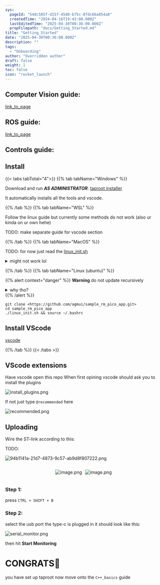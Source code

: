 ```yaml
---
sys:
  pageId: "54dc585f-d15f-45d0-b75c-8fdc66a854a8"
  createdTime: "2024-04-16T19:43:00.000Z"
  lastEditedTime: "2025-04-30T00:36:00.000Z"
  propFilepath: "docs/Getting_Started.md"
title: "Getting_Started"
date: "2025-04-30T00:36:00.000Z"
description: ""
tags:
  - "Onboarding"
author: "Overridden author"
draft: false
weight: 1
toc: false
icon: "rocket_launch"
---
```


## Computer Vision guide:

[link_to_page](86d45bc0-388b-4d26-8848-44f255f73d0e)

## ROS guide:

[link_to_page](3c76c1de-ec8f-46d6-8b0a-294005edc2d5)

## Controls guide:

## Install

{{< tabs tabTotal="4">}}
{{% tab tabName="Windows" %}}

Download and run _**AS ADMINISTRATOR**_: [taproot installer](https://github.com/Thornbots/TeachingFreshies/releases/tag/1.0)

It automatically installs all the tools and vscode.

{{% /tab %}}
{{% tab tabName="WSL" %}}

Follow the linux guide but currently some methods do not work (also ur kinda on ur own hehe)

TODO: make separate guide for vscode section

{{% /tab %}}
{{% tab tabName="MacOS" %}}

TODO: for now just read the [linux_init.sh](https://github.com/agmui/sample_rm_pico_app/blob/main/linux_init.sh)

<details>
<summary>might not work lol</summary>

`brew install libusb pkg-config`

Next install: [vscode](https://code.visualstudio.com/Download)

</details>

{{% /tab %}}
{{% tab tabName="Linux (ubuntu)" %}}

{{% alert context="danger" %}}
**Warning** do not update recursively
<details>
<summary>why tho?</summary>
There are some submodules that may go on for a while (like tinyusb) and I highly
recommend you don't need to get them.
If you want to see what submodules I update just look in `linux_init.sh`
</details>
{{% /alert %}}

```shell
git clone <https://github.com/agmui/sample_rm_pico_app.git>
cd sample_rm_pico_app
./linux_init.sh && source ~/.bashrc
```

## Install VScode

[vscode](https://code.visualstudio.com/Download)

{{% /tab %}}
{{< /tabs >}}

## VScode extensions

Have vscode open this repo
When first opining vscode should ask you to install the plugins

![install_plugins.png](https://prod-files-secure.s3.us-west-2.amazonaws.com/d518164a-d88e-44d1-a4ee-3adb3bd8bce0/89bd30f0-1825-4e77-867b-0a41ce370880/install_plugins.png?X-Amz-Algorithm=AWS4-HMAC-SHA256&X-Amz-Content-Sha256=UNSIGNED-PAYLOAD&X-Amz-Credential=ASIAZI2LB466RPZY4HQK%2F20250716%2Fus-west-2%2Fs3%2Faws4_request&X-Amz-Date=20250716T201006Z&X-Amz-Expires=3600&X-Amz-Security-Token=IQoJb3JpZ2luX2VjEEsaCXVzLXdlc3QtMiJHMEUCIQCYwGm2kLKaZp3sVjgCsLnQVCqHPzfKy2KlR%2Bry%2FLb9hwIgP0V1SXcgdhVCI2Vy57lqdP49O0N4J1BO7AThrloeZ70q%2FwMIZBAAGgw2Mzc0MjMxODM4MDUiDA95ghgyDhx%2BCyzC8ircA523sCUvk%2BOJQvz13CAWCJ6ZRL30OR8aGaUF1da1qjczyydYhQgyjoKVgSNlcOdWyUwDRpds0kBSzWz%2F8DvkrfGnmIFLOj3toBYDIFHfmN%2FrOM9uT%2Fg2EB0F00vUtMMQ2IySK18nH9My9VJqjU5U5Z61i9QHAGg4XUfcE6oi3xIwPdJA%2BBeGqTKtQ1fPFBiyaBMvmIr9RK57cm%2Blea7S94HtUkXbHM8zDQ8Cfyzmh2PHJWyQ5w6DTRWsS3IzDFvccgeFF34YrOkuLhilVgOs63FSJaxelf1wWG2Iqd3AC6WarXp3ff0aY2i0eYBvdvblB%2BG2qeahM0FopaMZJLNEBa7f9rt223Zg6z6iGZHKhgBubLrD9joUd8TPNwAZbCEpWPM1SBKNpjhZjhyO7%2BH0lbJqGU7ectrDQx19Vm%2F%2FAemfxygBqVqAHMHbcZ80ZLdA0XbEXPZv%2BoXBxwu%2ByzdQKKk7BBq31cdWKUzJCXGwahedoMiVRbSxo0xW%2Bpz8MeMOgzxe3TvWjrVx5GhXkLjyEposJEg7kH87GCX6o%2BMjmreTyAl%2FhS5flRIuYu6n13C378T%2F5ZPHut8XfszuXbMb531VbhsLmqfMaqdqEzc5VLo7JhT2jfqzidEMm%2B3SMPbg38MGOqUBAs7AYJWCYy%2Bd76nYhKhMe5i%2BIPl68Mv%2FF6permKRF8%2FfOXUNMBrHHlsek1Fyc24nINzj2uou1caZ36JwluBmspv%2Fn0wRXxnlizZbO6d7LkzYGvEAGJenbR3Efg%2Bo8mzdbI7NzZ%2BTrPxmwd6fO5fSo0aNM57bLGCT0s2EWQgNpGch1VmEDAMnlkq%2FtqBlJ2ljlyZVCb3ZbQOlCKKRrEYP6v1r%2FVjq&X-Amz-Signature=b1d4b51888ab1276491ed6dfdbf6dfe23dc2b2ae5cfa0d4a848a6f7825f192a4&X-Amz-SignedHeaders=host&x-amz-checksum-mode=ENABLED&x-id=GetObject)

If not just type `@recommended` here  

![recommended.png](https://prod-files-secure.s3.us-west-2.amazonaws.com/d518164a-d88e-44d1-a4ee-3adb3bd8bce0/61e661e9-5d85-4dfc-be0d-8d2097a5e793/recommended.png?X-Amz-Algorithm=AWS4-HMAC-SHA256&X-Amz-Content-Sha256=UNSIGNED-PAYLOAD&X-Amz-Credential=ASIAZI2LB466RPZY4HQK%2F20250716%2Fus-west-2%2Fs3%2Faws4_request&X-Amz-Date=20250716T201006Z&X-Amz-Expires=3600&X-Amz-Security-Token=IQoJb3JpZ2luX2VjEEsaCXVzLXdlc3QtMiJHMEUCIQCYwGm2kLKaZp3sVjgCsLnQVCqHPzfKy2KlR%2Bry%2FLb9hwIgP0V1SXcgdhVCI2Vy57lqdP49O0N4J1BO7AThrloeZ70q%2FwMIZBAAGgw2Mzc0MjMxODM4MDUiDA95ghgyDhx%2BCyzC8ircA523sCUvk%2BOJQvz13CAWCJ6ZRL30OR8aGaUF1da1qjczyydYhQgyjoKVgSNlcOdWyUwDRpds0kBSzWz%2F8DvkrfGnmIFLOj3toBYDIFHfmN%2FrOM9uT%2Fg2EB0F00vUtMMQ2IySK18nH9My9VJqjU5U5Z61i9QHAGg4XUfcE6oi3xIwPdJA%2BBeGqTKtQ1fPFBiyaBMvmIr9RK57cm%2Blea7S94HtUkXbHM8zDQ8Cfyzmh2PHJWyQ5w6DTRWsS3IzDFvccgeFF34YrOkuLhilVgOs63FSJaxelf1wWG2Iqd3AC6WarXp3ff0aY2i0eYBvdvblB%2BG2qeahM0FopaMZJLNEBa7f9rt223Zg6z6iGZHKhgBubLrD9joUd8TPNwAZbCEpWPM1SBKNpjhZjhyO7%2BH0lbJqGU7ectrDQx19Vm%2F%2FAemfxygBqVqAHMHbcZ80ZLdA0XbEXPZv%2BoXBxwu%2ByzdQKKk7BBq31cdWKUzJCXGwahedoMiVRbSxo0xW%2Bpz8MeMOgzxe3TvWjrVx5GhXkLjyEposJEg7kH87GCX6o%2BMjmreTyAl%2FhS5flRIuYu6n13C378T%2F5ZPHut8XfszuXbMb531VbhsLmqfMaqdqEzc5VLo7JhT2jfqzidEMm%2B3SMPbg38MGOqUBAs7AYJWCYy%2Bd76nYhKhMe5i%2BIPl68Mv%2FF6permKRF8%2FfOXUNMBrHHlsek1Fyc24nINzj2uou1caZ36JwluBmspv%2Fn0wRXxnlizZbO6d7LkzYGvEAGJenbR3Efg%2Bo8mzdbI7NzZ%2BTrPxmwd6fO5fSo0aNM57bLGCT0s2EWQgNpGch1VmEDAMnlkq%2FtqBlJ2ljlyZVCb3ZbQOlCKKRrEYP6v1r%2FVjq&X-Amz-Signature=ff6a5a6ced0c48fb6489973668079c8ce6d376c15f7d7130c144c5f3529344e7&X-Amz-SignedHeaders=host&x-amz-checksum-mode=ENABLED&x-id=GetObject)

## Uploading

Wire the ST-link according to this:

TODO:

![94b1141a-21d7-4873-9c57-ab9d8f807222.png](https://prod-files-secure.s3.us-west-2.amazonaws.com/d518164a-d88e-44d1-a4ee-3adb3bd8bce0/e5fad17d-ab82-4300-9f4c-505ab4b1202c/94b1141a-21d7-4873-9c57-ab9d8f807222.png?X-Amz-Algorithm=AWS4-HMAC-SHA256&X-Amz-Content-Sha256=UNSIGNED-PAYLOAD&X-Amz-Credential=ASIAZI2LB466RPZY4HQK%2F20250716%2Fus-west-2%2Fs3%2Faws4_request&X-Amz-Date=20250716T201006Z&X-Amz-Expires=3600&X-Amz-Security-Token=IQoJb3JpZ2luX2VjEEsaCXVzLXdlc3QtMiJHMEUCIQCYwGm2kLKaZp3sVjgCsLnQVCqHPzfKy2KlR%2Bry%2FLb9hwIgP0V1SXcgdhVCI2Vy57lqdP49O0N4J1BO7AThrloeZ70q%2FwMIZBAAGgw2Mzc0MjMxODM4MDUiDA95ghgyDhx%2BCyzC8ircA523sCUvk%2BOJQvz13CAWCJ6ZRL30OR8aGaUF1da1qjczyydYhQgyjoKVgSNlcOdWyUwDRpds0kBSzWz%2F8DvkrfGnmIFLOj3toBYDIFHfmN%2FrOM9uT%2Fg2EB0F00vUtMMQ2IySK18nH9My9VJqjU5U5Z61i9QHAGg4XUfcE6oi3xIwPdJA%2BBeGqTKtQ1fPFBiyaBMvmIr9RK57cm%2Blea7S94HtUkXbHM8zDQ8Cfyzmh2PHJWyQ5w6DTRWsS3IzDFvccgeFF34YrOkuLhilVgOs63FSJaxelf1wWG2Iqd3AC6WarXp3ff0aY2i0eYBvdvblB%2BG2qeahM0FopaMZJLNEBa7f9rt223Zg6z6iGZHKhgBubLrD9joUd8TPNwAZbCEpWPM1SBKNpjhZjhyO7%2BH0lbJqGU7ectrDQx19Vm%2F%2FAemfxygBqVqAHMHbcZ80ZLdA0XbEXPZv%2BoXBxwu%2ByzdQKKk7BBq31cdWKUzJCXGwahedoMiVRbSxo0xW%2Bpz8MeMOgzxe3TvWjrVx5GhXkLjyEposJEg7kH87GCX6o%2BMjmreTyAl%2FhS5flRIuYu6n13C378T%2F5ZPHut8XfszuXbMb531VbhsLmqfMaqdqEzc5VLo7JhT2jfqzidEMm%2B3SMPbg38MGOqUBAs7AYJWCYy%2Bd76nYhKhMe5i%2BIPl68Mv%2FF6permKRF8%2FfOXUNMBrHHlsek1Fyc24nINzj2uou1caZ36JwluBmspv%2Fn0wRXxnlizZbO6d7LkzYGvEAGJenbR3Efg%2Bo8mzdbI7NzZ%2BTrPxmwd6fO5fSo0aNM57bLGCT0s2EWQgNpGch1VmEDAMnlkq%2FtqBlJ2ljlyZVCb3ZbQOlCKKRrEYP6v1r%2FVjq&X-Amz-Signature=877b8bef91cbd98f8ebcb502880bc09c1722dc57b44a853dddfc36126b2ea382&X-Amz-SignedHeaders=host&x-amz-checksum-mode=ENABLED&x-id=GetObject)

<div style="display: flex;flex-direction: row; column-gap:10px; max-width: 630px;justify-content: center;">
<div>

![image.png](https://prod-files-secure.s3.us-west-2.amazonaws.com/d518164a-d88e-44d1-a4ee-3adb3bd8bce0/210ecb78-1116-4d7b-b9b7-2292f66fa2c2/image.png?X-Amz-Algorithm=AWS4-HMAC-SHA256&X-Amz-Content-Sha256=UNSIGNED-PAYLOAD&X-Amz-Credential=ASIAZI2LB466ZTEKXWWU%2F20250716%2Fus-west-2%2Fs3%2Faws4_request&X-Amz-Date=20250716T201008Z&X-Amz-Expires=3600&X-Amz-Security-Token=IQoJb3JpZ2luX2VjEEsaCXVzLXdlc3QtMiJHMEUCIQC7UC9Ya4Tp4fnFz99EszlGUcvv9RA7hfNK72%2BkdkEFfwIgLy7AyLe8B0RQ8JuGZkS3EHFmufJN0gM6NHaVbyLzz0oq%2FwMIZBAAGgw2Mzc0MjMxODM4MDUiDPC3eZvirUvoNzTGUSrcA1DHL6QCMAzoWIBrr%2FbRlMyVz4vAzLg5ovDcrt9BNr9SSSptsY4zeeE8veBWdq7aruveVTvY8LHq2KgG%2FGg%2BnW8VNwUVT6aUpXn2k%2B%2BWUGZD%2FiAI225VDlEWG%2FgVqBRODgpoE8LHVD4EmS%2BkT1wOsYWrYiOyQTqN1GRWtBzDw1e9rGPSQO8pICC4Hg%2FUPiv1D3X3aL2%2FZ5HdG%2FZ9DicGjFVYzt9QJQO2cNUT0%2BNWSWLKkvbWkgUfxifdgAU6n1oktAzViiB7ccgrDfRoUQeUYwKEsWJ5l%2Ffpz065g%2FiT7pBaBk0UDv5G8naFFptwPI9FPdUeHg439jzoCGNUddPf06D%2FH7RewLW2wul41GM7nyHH4G1sXgtGNZgqtBvhW155rr%2FmWDh80R8W%2FZiUVEjAqRrgn0%2FrG1gSADnSNYsDtwsmsts%2B%2FyIcg%2FzIb9Me3i%2BVJcHzLpKAyX88BOSOvgHeiDcZgv7q4pI6KGSMwbb%2Bil8o%2FCp4EaC4B4tp8Ax48NJc8r6p9QHusj5SRZYT%2F%2ByAu1RXhPajAfZNjRsH82DrYowrR6Z98YK1XfTUgIb1pFDGhsxP32OVcb%2BtbAmjgSHz%2BEqcZbkRDsXCI82bN9M9dxoALUNDWxcfULz1k22eMPXg38MGOqUBFYvcZyvTE0Ul5o6OwilNujYNWYoSxwhZzPM7HJ4%2BcXJSkaIISidDXan31nGH3blQM086fGltwXqzJ7rux7L4rayn0fu6Sfu%2BYzm8rjmkvdaUSoxtENnpEwSWPlI8P3ktE2EvaBN3xZAM%2Bd3nx8qz5JPItGvzI1DYO08%2BxWjyQs6xY%2BnqfxtjRLO7J6K3OcSSUWKaM0fJWFJI5uWZKMFwk%2BLT8DFD&X-Amz-Signature=329e106d8d2a9657fa7df821ed11a3c4ec215ba0eed5e589f6f53816928c4b57&X-Amz-SignedHeaders=host&x-amz-checksum-mode=ENABLED&x-id=GetObject)

</div>
<div>

![image.png](https://prod-files-secure.s3.us-west-2.amazonaws.com/d518164a-d88e-44d1-a4ee-3adb3bd8bce0/33a0fd0f-8ca6-4a86-8e09-26e95ded1fff/image.png?X-Amz-Algorithm=AWS4-HMAC-SHA256&X-Amz-Content-Sha256=UNSIGNED-PAYLOAD&X-Amz-Credential=ASIAZI2LB466TFMFGYDP%2F20250716%2Fus-west-2%2Fs3%2Faws4_request&X-Amz-Date=20250716T201015Z&X-Amz-Expires=3600&X-Amz-Security-Token=IQoJb3JpZ2luX2VjEEsaCXVzLXdlc3QtMiJHMEUCIQC%2FbMctxP%2Fvpam8PyOcNutqWel2l1RhpP7pWGFOEiiP4QIgL8tuRNaQ9%2FTu%2BKBvt6zjKskjDx9JbRY%2FB93HAxKAi3gq%2FwMIZBAAGgw2Mzc0MjMxODM4MDUiDGlbGMoWwNOK8L2TMyrcAwfXFM4LrhUH%2BW2aVNdO8HTRBD%2FV%2BPg8d5e6adZ3do6JL4xK4Jl5vO1akyHtTXlSt9sMIHlru3RgQNZ1rZqpzjuOojI1uRGw9fIZ%2FOhsrSpoFLH00xUpI1kaLuCK%2FXCfYy7WWFhva5yqSKV6AvAO2bQdglnS02A8lf9KVIanCtHiqEd6S8CyycQXWAb2u3Ut3CSWAeFx6gMA9WGNdFO3KDFgzy56eEkl5WkTWC6%2FGaOgBdZko%2BPtQHwidHE%2FVJkKzf7qKoGDjpFEnSoQk3euJvoBKQeD5%2BYiWeGysv3XNcfNIB7%2BxMdcjmmA8uDm%2FWkkI9QXQwjVPb4wbhAZv4apfAzhowOqVEu078nshfD9ZN7IgE8%2BHhFst1HgfBOLLkpPjhGGQMTaoECCoV1YTFlBFL2048Spj5fGw9Qflf7UITm2oDhos%2Bid3OUyZT3aZeyj1zapERmriFyCXYvkYL8BTCa7%2BwQ7y5gxaWcbugw9VaouPSHfeXQwQjPE3klEbdIbpBhhzhM%2FwkrZ%2B7t0b9aYXWrO%2FxI662KqLK0to6Qj3NXD1x3fqcdfe7mKSMTtVXoQNsvMWhB7X5x8z%2B7GFdbkGyMnwTcd1ANokSZKP5vGIliwh0caXAjlm9MQ%2FldOMNLg38MGOqUBXXd%2BXTdFq4ucDF3zzjIb8pCs4FxHxygiZCZSq%2BtKOLsVDluTfTlTO4%2FnXc5THL2XX1hN%2Bm00FJliNBE3V1%2BTniYUNlHMQgR15DaxIhCSLCdnl1kOEeVD0pt4fofhOLUzjRuiYK9mBQ3K4KmoiPRL%2BdBNWCTls2VwLYJ1h6e7OV9Cvio8lamKgMudF%2BXkNGkeNW5YBMjDxX8zdXt%2FLXd35%2BvHmoPk&X-Amz-Signature=5a2be9fc498fe41a2f7203a9ee032bfcfd745cdd05effa704ef9cc38108577a5&X-Amz-SignedHeaders=host&x-amz-checksum-mode=ENABLED&x-id=GetObject)

</div>
</div>

### Step 1:

press `CTRL + SHIFT + B`

### Step 2:

select the usb port the type-c is plugged in it should look like this:

![serial_monitor.png](https://prod-files-secure.s3.us-west-2.amazonaws.com/d518164a-d88e-44d1-a4ee-3adb3bd8bce0/f03f4774-05d4-4393-b6a0-d5efb6d315ab/serial_monitor.png?X-Amz-Algorithm=AWS4-HMAC-SHA256&X-Amz-Content-Sha256=UNSIGNED-PAYLOAD&X-Amz-Credential=ASIAZI2LB466RPZY4HQK%2F20250716%2Fus-west-2%2Fs3%2Faws4_request&X-Amz-Date=20250716T201006Z&X-Amz-Expires=3600&X-Amz-Security-Token=IQoJb3JpZ2luX2VjEEsaCXVzLXdlc3QtMiJHMEUCIQCYwGm2kLKaZp3sVjgCsLnQVCqHPzfKy2KlR%2Bry%2FLb9hwIgP0V1SXcgdhVCI2Vy57lqdP49O0N4J1BO7AThrloeZ70q%2FwMIZBAAGgw2Mzc0MjMxODM4MDUiDA95ghgyDhx%2BCyzC8ircA523sCUvk%2BOJQvz13CAWCJ6ZRL30OR8aGaUF1da1qjczyydYhQgyjoKVgSNlcOdWyUwDRpds0kBSzWz%2F8DvkrfGnmIFLOj3toBYDIFHfmN%2FrOM9uT%2Fg2EB0F00vUtMMQ2IySK18nH9My9VJqjU5U5Z61i9QHAGg4XUfcE6oi3xIwPdJA%2BBeGqTKtQ1fPFBiyaBMvmIr9RK57cm%2Blea7S94HtUkXbHM8zDQ8Cfyzmh2PHJWyQ5w6DTRWsS3IzDFvccgeFF34YrOkuLhilVgOs63FSJaxelf1wWG2Iqd3AC6WarXp3ff0aY2i0eYBvdvblB%2BG2qeahM0FopaMZJLNEBa7f9rt223Zg6z6iGZHKhgBubLrD9joUd8TPNwAZbCEpWPM1SBKNpjhZjhyO7%2BH0lbJqGU7ectrDQx19Vm%2F%2FAemfxygBqVqAHMHbcZ80ZLdA0XbEXPZv%2BoXBxwu%2ByzdQKKk7BBq31cdWKUzJCXGwahedoMiVRbSxo0xW%2Bpz8MeMOgzxe3TvWjrVx5GhXkLjyEposJEg7kH87GCX6o%2BMjmreTyAl%2FhS5flRIuYu6n13C378T%2F5ZPHut8XfszuXbMb531VbhsLmqfMaqdqEzc5VLo7JhT2jfqzidEMm%2B3SMPbg38MGOqUBAs7AYJWCYy%2Bd76nYhKhMe5i%2BIPl68Mv%2FF6permKRF8%2FfOXUNMBrHHlsek1Fyc24nINzj2uou1caZ36JwluBmspv%2Fn0wRXxnlizZbO6d7LkzYGvEAGJenbR3Efg%2Bo8mzdbI7NzZ%2BTrPxmwd6fO5fSo0aNM57bLGCT0s2EWQgNpGch1VmEDAMnlkq%2FtqBlJ2ljlyZVCb3ZbQOlCKKRrEYP6v1r%2FVjq&X-Amz-Signature=ac5cc180ce5944d6122aeb2672e69c4bcd575f9b1d451a484b6d991348667a25&X-Amz-SignedHeaders=host&x-amz-checksum-mode=ENABLED&x-id=GetObject)

then hit **Start Monitoring**

# CONGRATS🎉

you have set up taproot now move onto the `C++_basics` guide
